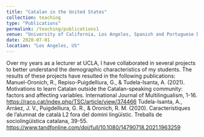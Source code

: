 ```yaml
---
title: "Catalan in the United States"
collection: teaching
type: "Publications"
permalink: /teaching/publications1
venue: "University of California, Los Angeles, Spanish and Portuguese Department"
date: 2020-07-01
location: "Los Angeles, US"
---
```

Over my years as a lecturer at UCLA, I have collaborated in several projects to better understand the demographic characteristics of my students.
The results of these projects have resulted in the following publications:
Manuel-Oronich, R., Repiso-Puigdelliura, G., & Tudela-Isanta, A. (2021). Motivations to learn Catalan outside the Catalan-speaking community: factors and affecting variables. International Journal of Multilingualism, 1-16. https://raco.cat/index.php/TSC/article/view/374466
Tudela-Isanta, A., Arráez, J. V., Puigdelliura, G. R., & Oronich, R. M. (2020). Característiques de l’alumnat de català L2 fora del domini lingüístic. Treballs de sociolingüística catalana, 39-55. https://www.tandfonline.com/doi/full/10.1080/14790718.2021.1963259
